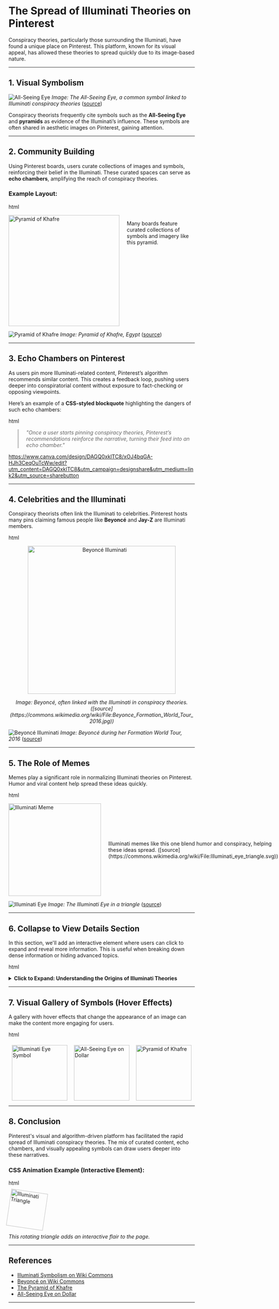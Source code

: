 # The Spread of Illuminati Theories on Pinterest

Conspiracy theories, particularly those surrounding the Illuminati, have found a unique place on Pinterest. This platform, known for its visual appeal, has allowed these theories to spread quickly due to its image-based nature.

---

## **1. Visual Symbolism**
![All-Seeing Eye](https://images.fineartamerica.com/images/artworkimages/mediumlarge/3/the-all-seeing-eye-on-the-back-of-a-dollar-bill-paulpaladin.jpg)
_Image: The All-Seeing Eye, a common symbol linked to Illuminati conspiracy theories_ ([source](https://commons.wikimedia.org/wiki/File:All_seeing_eye_on_dollar.jpg))

Conspiracy theorists frequently cite symbols such as the **All-Seeing Eye** and **pyramids** as evidence of the Illuminati’s influence. These symbols are often shared in aesthetic images on Pinterest, gaining attention.

---

## **2. Community Building**
Using Pinterest boards, users curate collections of images and symbols, reinforcing their belief in the Illuminati. These curated spaces can serve as **echo chambers**, amplifying the reach of conspiracy theories.

### Example Layout:
html
<div style="display: flex; justify-content: center;">
  <img src="https://upload.wikimedia.org/wikipedia/commons/2/21/Pyramid_of_Khafre.jpg" alt="Pyramid of Khafre" width="300" height="300" />
  <p style="padding-left: 20px;">Many boards feature curated collections of symbols and imagery like this pyramid.</p>
</div>


![Pyramid of Khafre](https://upload.wikimedia.org/wikipedia/commons/6/69/Pyramid_of_Khafre_and_Sphinx%2C_Giza%2C_Greater_Cairo%2C_Egypt.jpg)
_Image: Pyramid of Khafre, Egypt_ ([source](https://upload.wikimedia.org/wikipedia/commons/6/69/Pyramid_of_Khafre_and_Sphinx%2C_Giza%2C_Greater_Cairo%2C_Egypt.jpg))

---

## **3. Echo Chambers on Pinterest**
As users pin more Illuminati-related content, Pinterest’s algorithm recommends similar content. This creates a feedback loop, pushing users deeper into conspiratorial content without exposure to fact-checking or opposing viewpoints.

Here’s an example of a **CSS-styled blockquote** highlighting the dangers of such echo chambers:

html
<style>
  blockquote {
    border-left: 4px solid #ccc;
    padding-left: 20px;
    color: #666;
    font-style: italic;
  }
</style>

<blockquote>
  "Once a user starts pinning conspiracy theories, Pinterest’s recommendations reinforce the narrative, turning their feed into an echo chamber."
</blockquote>

https://www.canva.com/design/DAGQ0xklTC8/xOJ4bqGA-HJh3CeqOuTcWw/edit?utm_content=DAGQ0xklTC8&utm_campaign=designshare&utm_medium=link2&utm_source=sharebutton

---

## **4. Celebrities and the Illuminati**

Conspiracy theorists often link the Illuminati to celebrities. Pinterest hosts many pins claiming famous people like **Beyoncé** and **Jay-Z** are Illuminati members.

html
<div style="text-align: center;">
  <img src="https://upload.wikimedia.org/wikipedia/commons/2/2c/Beyonce_Formation_World_Tour_2016.jpg" alt="Beyoncé Illuminati" width="400">
  <p><em>Image: Beyoncé, often linked with the Illuminati in conspiracy theories. ([source](https://commons.wikimedia.org/wiki/File:Beyonce_Formation_World_Tour_2016.jpg))</em></p>
</div>


![Beyoncé Illuminati](https://th.bing.com/th/id/R.d0c9664ca7454fba102561d5d40033b7?rik=0n3B7POFQDMOjw&riu=http%3a%2f%2fwww.texasmonthly.com%2fwp-content%2fuploads%2f2013%2f02%2fbeyonce_0.jpg&ehk=TkXF5Ly0TBw2ODlJoKRq97%2fxVPJXBYPdwSVv0hpHDHM%3d&risl=&pid=ImgRaw&r=0)
_Image: Beyoncé during her Formation World Tour, 2016_ ([source](https://commons.wikimedia.org/wiki/File:Beyonce_Formation_World_Tour_2016.jpg))

---

## **5. The Role of Memes**

Memes play a significant role in normalizing Illuminati theories on Pinterest. Humor and viral content help spread these ideas quickly.

html
<div style="display: flex; justify-content: space-between; align-items: center;">
  <img src="https://i.pinimg.com/736x/b9/87/8c/b9878c2f20b449bb803477c4671d07a4--conspiracy-theories-illuminati-conspiracy.jpg" alt="Illuminati Meme" width="250" />
  <p style="padding-left: 20px;">Illuminati memes like this one blend humor and conspiracy, helping these ideas spread. ([source](https://commons.wikimedia.org/wiki/File:Illuminati_eye_triangle.svg))</p>
</div>


![Illuminati Eye](https://www.shutterstock.com/image-vector/illuminati-icon-masonic-third-eye-logo-2507415549)
_Image: The Illuminati Eye in a triangle_ ([source](https://www.shutterstock.com/image-vector/illuminati-icon-masonic-third-eye-logo-2507415549))

---

## **6. Collapse to View Details Section**

In this section, we'll add an interactive element where users can click to expand and reveal more information. This is useful when breaking down dense information or hiding advanced topics.

html
<details>
  <summary><strong>Click to Expand: Understanding the Origins of Illuminati Theories</strong></summary>
  
  <p>The Illuminati, originally founded in 1776, was a secret society aimed at promoting Enlightenment ideals. Over time, conspiracy theories have associated this historical group with modern-day control of global events and pop culture. Theories often claim that political leaders, celebrities, and powerful individuals are part of this secret society.</p>
  <p>On Pinterest, these ideas take the form of curated collections of symbolic imagery, creating a sense of hidden knowledge that users can explore.</p>

</details>


---

## **7. Visual Gallery of Symbols (Hover Effects)**

A gallery with hover effects that change the appearance of an image can make the content more engaging for users.

html
<style>
  .gallery {
    display: flex;
    justify-content: space-around;
    margin-top: 20px;
  }
  .gallery img {
    width: 150px;
    transition: transform 0.3s ease-in-out;
  }
  .gallery img:hover {
    transform: scale(1.2);
    box-shadow: 0 4px 8px rgba(0, 0, 0, 0.3);
  }
</style>

<div class="gallery">
  <img src="" alt="Illuminati Eye Symbol">
  <img src="" alt="All-Seeing Eye on Dollar">
  <img src="" alt="Pyramid of Khafre">
</div>


---

## **8. Conclusion**

Pinterest's visual and algorithm-driven platform has facilitated the rapid spread of Illuminati conspiracy theories. The mix of curated content, echo chambers, and visually appealing symbols can draw users deeper into these narratives. 

### CSS Animation Example (Interactive Element):
html
<style>
  .illuminati-icon {
    display: inline-block;
    animation: rotate 5s linear infinite;
  }
  @keyframes rotate {
    from {
      transform: rotate(0deg);
    }
    to {
      transform: rotate(360deg);
    }
  }
  
</style>

<div class="illuminati-icon">
  <img src="https://www.shutterstock.com/image-vector/illuminati-icon-masonic-third-eye-logo-2507415549" alt="Illuminati Triangle" width="100">
</div>
<p><em>This rotating triangle adds an interactive flair to the page.</em></p>


---

## References
- [Illuminati Symbolism on Wiki Commons]()
- [Beyoncé on Wiki Commons]()
- [The Pyramid of Khafre]()
- [All-Seeing Eye on Dollar]()

---